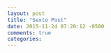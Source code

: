 ```yaml
---
layout: post
title: "Sexto Post"
date: 2015-11-24 07:20:12 -0500
comments: true
categories: 
---
```

